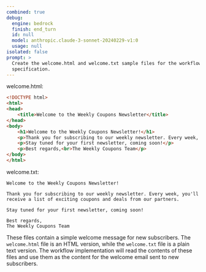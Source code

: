 ```yaml
---
combined: true
debug:
  engine: bedrock
  finish: end_turn
  id: null
  model: anthropic.claude-3-sonnet-20240229-v1:0
  usage: null
isolated: false
prompt: >
  Create the welcome.html and welcome.txt sample files for the workflow
  specification.
---
```

welcome.html:

```html
<!DOCTYPE html>
<html>
<head>
    <title>Welcome to the Weekly Coupons Newsletter</title>
</head>
<body>
    <h1>Welcome to the Weekly Coupons Newsletter!</h1>
    <p>Thank you for subscribing to our weekly newsletter. Every week, you'll receive a list of exciting coupons and deals from our partners.</p>
    <p>Stay tuned for your first newsletter, coming soon!</p>
    <p>Best regards,<br>The Weekly Coupons Team</p>
</body>
</html>
```

welcome.txt:

```
Welcome to the Weekly Coupons Newsletter!

Thank you for subscribing to our weekly newsletter. Every week, you'll receive a list of exciting coupons and deals from our partners.

Stay tuned for your first newsletter, coming soon!

Best regards,
The Weekly Coupons Team
```

These files contain a simple welcome message for new subscribers. The `welcome.html` file is an HTML version, while the `welcome.txt` file is a plain text version. The workflow implementation will read the contents of these files and use them as the content for the welcome email sent to new subscribers.